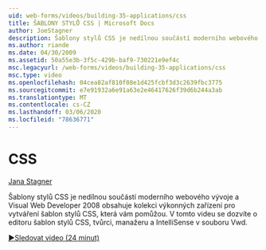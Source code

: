 ```yaml
---
uid: web-forms/videos/building-35-applications/css
title: ŠABLONY STYLŮ CSS | Microsoft Docs
author: JoeStagner
description: Šablony stylů CSS je nedílnou součástí moderního webového vývoje a Visual Web Developer 2008 obsahuje kolekci výkonných zařízení pro vytváření šablon stylů CSS, která vám pomůžou...
ms.author: riande
ms.date: 04/30/2009
ms.assetid: 50a55e3b-3f5c-429b-baf9-730221e9ef4c
msc.legacyurl: /web-forms/videos/building-35-applications/css
msc.type: video
ms.openlocfilehash: 04cea82af810f08e1d425fcbf3d3c2639fbc3775
ms.sourcegitcommit: e7e91932a6e91a63e2e46417626f39d6b244a3ab
ms.translationtype: MT
ms.contentlocale: cs-CZ
ms.lasthandoff: 03/06/2020
ms.locfileid: "78636771"
---
```

# <a name="css"></a>CSS

[Jana Stagner](https://github.com/JoeStagner)

Šablony stylů CSS je nedílnou součástí moderního webového vývoje a Visual Web Developer 2008 obsahuje kolekci výkonných zařízení pro vytváření šablon stylů CSS, která vám pomůžou. V tomto videu se dozvíte o editoru šablon stylů CSS, tvůrci, manažeru a IntelliSense v souboru Vwd.

[&#9654;Sledovat video (24 minut)](https://channel9.msdn.com/Blogs/ASP-NET-Site-Videos/css)
